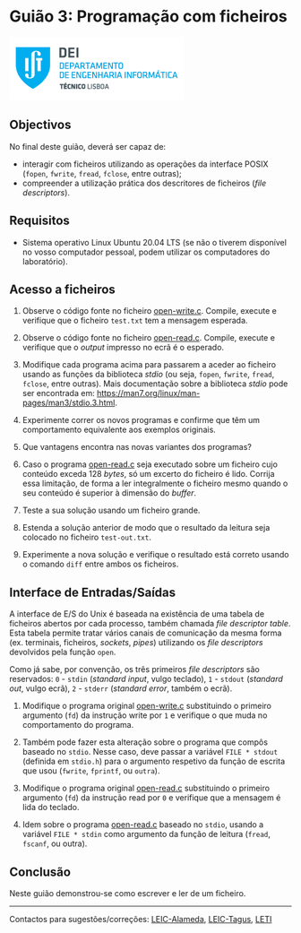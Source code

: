 # Guião 3: Programação com ficheiros

![IST](img/IST_DEI.png)  

## Objectivos

No final deste guião, deverá ser capaz de:

- interagir com ficheiros utilizando as operações da interface POSIX (`fopen`, `fwrite`, `fread`, `fclose`, entre outras);
- compreender a utilização prática dos descritores de ficheiros (_file descriptors_).

## Requisitos

- Sistema operativo Linux Ubuntu 20.04 LTS (se não o tiverem disponível no vosso computador pessoal, podem utilizar os computadores do laboratório).

## Acesso a ficheiros

1. Observe o código fonte no ficheiro [open-write.c](./open-write/open-write.c).
Compile, execute e verifique que o ficheiro `test.txt` tem a mensagem esperada.

2. Observe o código fonte no ficheiro [open-read.c](./open-read/open-write.c).
Compile, execute e verifique que o _output_ impresso no ecrã é o esperado.

3. Modifique cada programa acima para passarem a aceder ao ficheiro usando as funções da biblioteca _stdio_ (ou seja, `fopen`, `fwrite`, `fread`, `fclose`, entre outras).
Mais documentação sobre a biblioteca *stdio* pode ser encontrada em: <https://man7.org/linux/man-pages/man3/stdio.3.html>.

4. Experimente correr os novos programas e confirme que têm um comportamento equivalente aos exemplos originais.

5. Que vantagens encontra nas novas variantes dos programas?

6. Caso o programa [open-read.c](./open-read/open-read.c) seja executado sobre um ficheiro cujo conteúdo exceda 128 _bytes_, só um excerto do ficheiro é lido.
Corrija essa limitação, de forma a ler integralmente o ficheiro mesmo quando o seu conteúdo é superior à dimensão do _buffer_.

7. Teste a sua solução usando um ficheiro grande.

8. Estenda a solução anterior de modo que o resultado da leitura seja colocado no ficheiro `test-out.txt`.

9. Experimente a nova solução e verifique o resultado está correto usando o comando `diff` entre ambos os ficheiros.

## Interface de Entradas/Saídas

A interface de E/S do Unix é baseada na existência de uma tabela de ficheiros abertos por cada processo, também chamada _file descriptor table_.
Esta tabela permite tratar vários canais de comunicação da mesma forma (ex. terminais, ficheiros, _sockets_, _pipes_) utilizando os _file descriptors_ devolvidos pela função `open`.

Como já sabe, por convenção, os três primeiros _file descriptors_ são reservados: `0` - `stdin` (_standard input_, vulgo teclado), `1` - `stdout` (_standard out_, vulgo ecrã), `2` - `stderr` (_standard error_, também o ecrã).

1. Modifique o programa original [open-write.c](./open-write/open-write.c) substituindo o primeiro argumento (`fd`) da instrução write por `1` e verifique o que muda no comportamento do programa.

2. Também pode fazer esta alteração sobre o programa que compôs baseado no `stdio`.
Nesse caso, deve passar a variável `FILE * stdout` (definida em `stdio.h`) para o argumento respetivo da função de escrita que usou (`fwrite`, `fprintf`, ou `outra`).

3. Modifique o programa original [open-read.c](./open-read/open-read.c) substituindo o primeiro argumento (`fd`) da instrução read por `0` e verifique que a mensagem é lida do teclado.

4. Idem sobre o programa [open-read.c](./open-read/open-read.c) baseado no `stdio`, usando a variável `FILE * stdin` como argumento da função de leitura (`fread`, `fscanf`, ou outra).

## Conclusão

Neste guião demonstrou-se como escrever e ler de um ficheiro.

----

Contactos para sugestões/correções: [LEIC-Alameda](mailto:leic-so-alameda@disciplinas.tecnico.ulisboa.pt), [LEIC-Tagus](mailto:leic-so-tagus@disciplinas.tecnico.ulisboa.pt), [LETI](mailto:leti-so-tagus@disciplinas.tecnico.ulisboa.pt)
